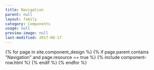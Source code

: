 ```yaml
---
title: Navigation
parent: null
layout: family
category: Components
usage: null
preview-image: null
last-modified: 2017-08-17
---
```


{% for page in site.component_design %}
  {% if page.parent contains "Navigation" and page.resource == true %}
{% include component-row.html %}
  {% endif %}
{% endfor %}
